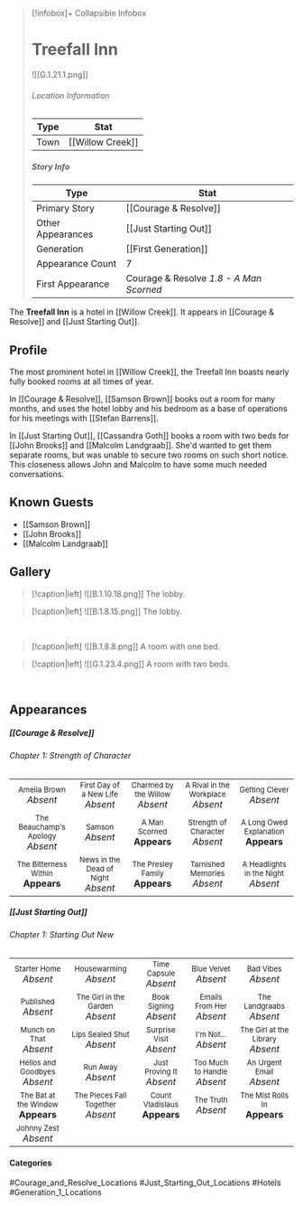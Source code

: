 > [!infobox]+ Collapsible Infobox
> # Treefall Inn
> ![[G.1.21.1.png]] 
> ###### Location Information
> | Type | Stat | 
> | ---- | ---- | 
> | Town | [[Willow Creek]] | 
> 
> ##### Story Info
> | Type | Stat | 
> | ---- | ---- | 
> | Primary Story | [[Courage & Resolve]] | 
> | Other Appearances | [[Just Starting Out]]
> | Generation | [[First Generation]]|
> | Appearance Count | 7 | 
> | First Appearance | Courage & Resolve *1.8 - A Man Scorned*

The **Treefall Inn** is a hotel in [[Willow Creek]]. It appears in [[Courage & Resolve]] and [[Just Starting Out]].

## Profile
The most prominent hotel in [[Willow Creek]], the Treefall Inn boasts nearly fully booked rooms at all times of year.

In [[Courage & Resolve]], [[Samson Brown]] books out a room for many months, and uses the hotel lobby and his bedroom as a base of operations for his meetings with [[Stefan Barrens]].

In [[Just Starting Out]], [[Cassandra Goth]] books a room with two beds for [[John Brooks]] and [[Malcolm Landgraab]]. She'd wanted to get them separate rooms, but was unable to secure two rooms on such short notice. This closeness allows John and Malcolm to have some much needed conversations.

## Known Guests
- [[Samson Brown]]
- [[John Brooks]]
- [[Malcolm Landgraab]]

## Gallery
> [!caption|left]
> ![[B.1.10.18.png]] 
> The lobby.

> [!caption|left]
> ![[B.1.8.15.png]] 
> The lobby.

<br style="clear:both; margin: 0; padding: 0" />

> [!caption|left]
> ![[B.1.8.8.png]] 
> A room with one bed.

> [!caption|left]
> ![[G.1.23.4.png]] 
> A room with two beds.

<br style="clear:both; margin: 0; padding: 0" />

## Appearances
##### [[Courage & Resolve]]
###### Chapter 1: Strength of Character

|                                                                       |                                                                         |                                                                     |                                                                        |                                                                          |
| --------------------------------------------------------------------- | ----------------------------------------------------------------------- | ------------------------------------------------------------------- | ---------------------------------------------------------------------- | ------------------------------------------------------------------------ |
| <center><font size=2>Amelia Brown<br><font size=3>*Absent*            | <center><font size=2>First Day of a New Life<br><font size=3>*Absent*   | <center><font size=2>Charmed by the Willow<br><font size=3>*Absent* | <center><font size=2>A Rival in the Workplace<br><font size=3>*Absent* | <center><font size=2>Getting Clever<br><font size=3>*Absent*             |
| <center><font size=2>The Beauchamp's Apology<br><font size=3>*Absent* | <center><font size=2>Samson<br><font size=3>*Absent*                 | <center><font size=2>A Man Scorned<br><font size=3>**Appears**         | <center><font size=2>Strength of Character<br><font size=3>*Absent*    | <center><font size=2>A Long Owed Explanation<br><font size=3>**Appears**   |
| <center><font size=2>The Bitterness Within<br><font size=3>**Appears**     | <center><font size=2>News in the Dead of Night<br><font size=3>*Absent* | <center><font size=2>The Presley Family<br><font size=3>**Appears**      | <center><font size=2>Tarnished Memories<br><font size=3>*Absent*       | <center><font size=2>A Headlights in the Night<br><font size=3>*Absent*   |

##### [[Just Starting Out]]
###### Chapter 1: Starting Out New
|                                                                       |                                                                         |                                                                     |                                                                        |                                                                          |
| --------------------------------------------------------------------- | ----------------------------------------------------------------------- | ------------------------------------------------------------------- | ---------------------------------------------------------------------- | ------------------------------------------------------------------------ |
| <center><font size=2>Starter Home<br><font size=3>*Absent* | <center><font size=2>Housewarming<br><font size=3>*Absent* | <center><font size=2>Time Capsule<br><font size=3>*Absent* | <center><font size=2>Blue Velvet<br><font size=3>*Absent* | <center><font size=2>Bad Vibes<br><font size=3>*Absent* |
| <center><font size=2>Published<br><font size=3>*Absent* | <center><font size=2>The Girl in the Garden<br><font size=3>*Absent* | <center><font size=2>Book Signing<br><font size=3>*Absent* | <center><font size=2>Emails From Her<br><font size=3>*Absent* | <center><font size=2>The Landgraabs<br><font size=3>*Absent* |
| <center><font size=2>Munch on That<br><font size=3>*Absent* | <center><font size=2>Lips Sealed Shut<br><font size=3>*Absent* | <center><font size=2>Surprise Visit<br><font size=3>*Absent* | <center><font size=2>I'm Not...<br><font size=3>*Absent* | <center><font size=2>The Girl at the Library<br><font size=3>*Absent* |
| <center><font size=2>Hellos and Goodbyes<br><font size=3>*Absent* | <center><font size=2>Run Away<br><font size=3>*Absent* | <center><font size=2>Just Proving It<br><font size=3>*Absent* | <center><font size=2>Too Much to Handle<br><font size=3>*Absent* | <center><font size=2>An Urgent Email<br><font size=3>*Absent* |
| <center><font size=2>The Bat at the Window<br><font size=3>**Appears** | <center><font size=2>The Pieces Fall Together<br><font size=3>*Absent* | <center><font size=2>Count Vladislaus<br><font size=3>**Appears** | <center><font size=2>The Truth<br><font size=3>*Absent* | <center><font size=2>The Mist Rolls In<br><font size=3>**Appears** |
| <center><font size=2>Johnny Zest<br><font size=3>*Absent* |
#### Categories
#Courage_and_Resolve_Locations #Just_Starting_Out_Locations #Hotels #Generation_1_Locations